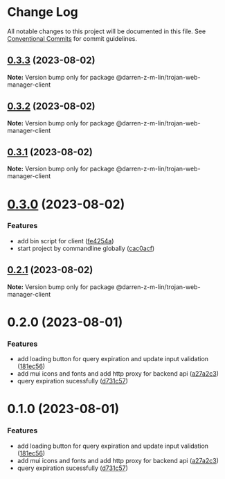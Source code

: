 # Change Log

All notable changes to this project will be documented in this file.
See [Conventional Commits](https://conventionalcommits.org) for commit guidelines.

## [0.3.3](https://github.com/iamindian/trojan-web-manager/compare/@darren-z-m-lin/trojan-web-manager-client@0.3.2...@darren-z-m-lin/trojan-web-manager-client@0.3.3) (2023-08-02)

**Note:** Version bump only for package @darren-z-m-lin/trojan-web-manager-client





## [0.3.2](https://github.com/iamindian/trojan-web-manager/compare/@darren-z-m-lin/trojan-web-manager-client@0.3.1...@darren-z-m-lin/trojan-web-manager-client@0.3.2) (2023-08-02)

**Note:** Version bump only for package @darren-z-m-lin/trojan-web-manager-client





## [0.3.1](https://github.com/iamindian/trojan-web-manager/compare/@darren-z-m-lin/trojan-web-manager-client@0.3.0...@darren-z-m-lin/trojan-web-manager-client@0.3.1) (2023-08-02)

**Note:** Version bump only for package @darren-z-m-lin/trojan-web-manager-client





# [0.3.0](https://github.com/iamindian/trojan-web-manager/compare/@darren-z-m-lin/trojan-web-manager-client@0.2.1...@darren-z-m-lin/trojan-web-manager-client@0.3.0) (2023-08-02)


### Features

* add bin script for client ([fe4254a](https://github.com/iamindian/trojan-web-manager/commit/fe4254ae2509da05b8667ef2ef84869f07f64554))
* start project by commandline globally ([cac0acf](https://github.com/iamindian/trojan-web-manager/commit/cac0acfc898b19312868e240d551fbc4c3f88fff))





## [0.2.1](https://github.com/iamindian/trojan-web-manager/compare/@darren-z-m-lin/trojan-web-manager-client@0.2.0...@darren-z-m-lin/trojan-web-manager-client@0.2.1) (2023-08-02)

**Note:** Version bump only for package @darren-z-m-lin/trojan-web-manager-client





# 0.2.0 (2023-08-01)


### Features

* add loading button for query expiration and update input validation ([181ec56](https://github.com/iamindian/trojan-web-manager/commit/181ec56fb5b7e2a8264a0ddec40df2fb14d7a772))
* add mui icons and fonts and add http proxy for backend api ([a27a2c3](https://github.com/iamindian/trojan-web-manager/commit/a27a2c34d282168345668d2744d9062a8836f65b))
* query expiration sucessfully ([d731c57](https://github.com/iamindian/trojan-web-manager/commit/d731c5762958575370da4be0ffe9996f3e1d595e))





# 0.1.0 (2023-08-01)


### Features

* add loading button for query expiration and update input validation ([181ec56](https://github.com/iamindian/trojan-web-manager/commit/181ec56fb5b7e2a8264a0ddec40df2fb14d7a772))
* add mui icons and fonts and add http proxy for backend api ([a27a2c3](https://github.com/iamindian/trojan-web-manager/commit/a27a2c34d282168345668d2744d9062a8836f65b))
* query expiration sucessfully ([d731c57](https://github.com/iamindian/trojan-web-manager/commit/d731c5762958575370da4be0ffe9996f3e1d595e))
